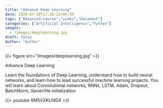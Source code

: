 ```yaml
---
title: "Advance Deep Learning"
date: 2020-07-10T17:10:21+05:30
tags: ["Advanced-course","video","Document"]
categories: ["Artificial Intelligence","Python"]
images:
  - /images/deeplearning.jpg
draft: false
Author: "Author"
---
```


{{< figure src="/images/deeplearning.jpg" >}}

Advance Deep Learning

Learn the foundations of Deep Learning, understand how to build neural networks, and learn how to lead successful machine learning projects. You will learn about Convolutional networks, RNNs, LSTM, Adam, Dropout, BatchNorm, Xavier/He initialization


{{< youtube 6M5VXKLf4D4 >}}